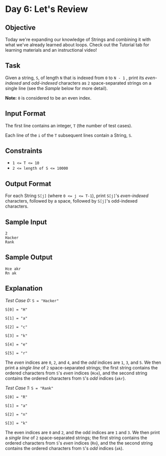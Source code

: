 # Day 6: Let's Review

## Objective

Today we're expanding our knowledge of Strings and combining it with what we've
already learned about loops. Check out the Tutorial tab for learning materials
and an instructional video!

## Task

Given a string, `S`, of length `N` that is indexed from `0` to `N - 1` , print
its *even-indexed* and *odd-indexed* characters as `2` space-separated strings
on a single line (see the *Sample* below for more detail).

**Note:** `0` is considered to be an even index.

## Input Format

The first line contains an integer, `T` (the number of test cases).

Each line of the `i` of the `T` subsequent lines contain a String, `S`.

## Constraints

* `1 <= T <= 10`
* `2 <= length of S <= 10000`

## Output Format

For each String `S[j]` (where `0 <= j <= T-1`), print `S[j]`'s *even-indexed*
characters, followed by a space, followed by `S[j]`'s odd-indexed characters.

## Sample Input

```
2
Hacker
Rank
```

## Sample Output

```
Hce akr
Rn ak
```

## Explanation

*Test Case 0:* `S = "Hacker"`

`S[0] = "H"`

`S[1] = "a"`

`S[2] = "c"`

`S[3] = "k"`

`S[4] = "e"`

`S[5] = "r"`

The *even* indices are `0`, `2`, and `4`, and the *odd* indices are `1`, `3`,
and `5`. We then print a *single line* of `2` space-separated strings; the
first string contains the ordered characters from `S`'s *even* indices (`Hce`),
and the second string contains the ordered characters from `S`'s *odd* indices
(`akr`).

*Test Case 1:* `S = "Rank"`

`S[0] = "R"`

`S[1] = "a"`

`S[2] = "n"`

`S[3] = "k"`

The even indices are `0` and `2`, and the odd indices are `1` and `3`.  We then
print a *single line* of `2` space-separated strings; the first string contains
the ordered characters from `S`'s *even* indices (`Rn`), and the the second
string contains the ordered characters from `S`'s *odd* indices (`ak`).

